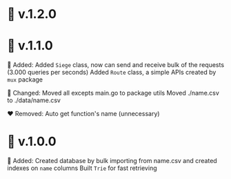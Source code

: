 
🧊 v.1.2.0
==========================================

🧊 v.1.1.0
==========================================


💚 Added:
  Added `Siege` class, now can send and receive bulk of the requests (3.000 queries per seconds)
  Added `Route` class, a simple APIs created by `mux` package

🧡 Changed:
  Moved all excepts main.go to package utils
  Moved ./name.csv to ./data/name.csv

❤️ Removed:
  Auto get function's name (unnecessary)

🧊 v.1.0.0 
==========================================

💚 Added:
  Created database by bulk importing from name.csv and created indexes on `name` columns
  Built `Trie` for fast retrieving
